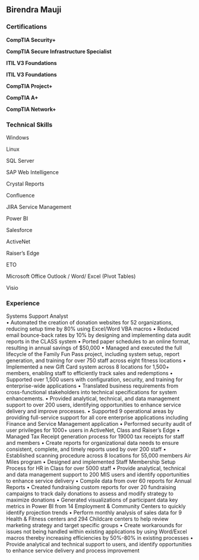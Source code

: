 <h2>Birendra Mauji</h2>
<p></p>
<p></p>
<h3>Certifications</h3>
<p><b>CompTIA Security+</b></p>
<p><b>CompTIA Secure Infrastructure Specialist</b></p>
<p><b>ITIL V3 Foundations</b></p>
<p><b>ITIL V3 Foundations</b></p>
<p><b>CompTIA Project+</b></p>
<p><b>CompTIA A+</b></p>
<p><b>CompTIA Network+</b></p>
<p></p>
<h3>Technical Skills</h3>
<p>Windows</p>
<p>Linux</p>
<p>SQL Server</p>
<p>SAP Web Intelligence</p>
<p>Crystal Reports</p>
<p>Confluence</p>
<p>JIRA Service Management</p>
<p>Power BI</p>
<p>Salesforce</p>
<p>ActiveNet</p>
<p>Raiser’s Edge</p>
<p>ETO</p>
<p>Microsoft Office Outlook / Word/ Excel (Pivot Tables)</p>
<p>Visio</p>
<p></p>
<h3>Experience</h3>
<p></p>
Systems Support Analyst<br>
•	Automated the creation of donation websites for 52 organizations, reducing setup time by 80% using Excel/Word VBA macros
•	Reduced email bounce-back rates by 10% by designing and implementing data audit reports in the CLASS system
•	Ported paper schedules to an online format, resulting in annual savings of $50,000
•	Managed and executed the full lifecycle of the Family Fun Pass project, including system setup, report generation, and training for over 750 staff across eight fitness locations
•	Implemented a new Gift Card system across 8 locations for 1,500+ members, enabling staff to efficiently track sales and redemptions
•	Supported over 1,500 users with configuration, security, and training for enterprise-wide applications
•	Translated business requirements from cross-functional stakeholders into technical specifications for system enhancements.
•	Provided analytical, technical, and data management support to over 200 users, identifying opportunities to enhance service delivery and improve processes.
•	Supported 9 operational areas by providing full-service support for all core enterprise applications including Finance and Service Management application
•	Performed security audit of user privileges for 1000+ users in ActiveNet, Class and Raiser’s Edge 
•	Managed Tax Receipt generation process for 19000 tax receipts for staff and members
•	Create reports for organizational data needs to ensure consistent, complete, and timely reports used by over 200 staff
•	Established scanning procedure across 8 locations for 55,000 members Air Miles program
•	Designed and implemented Staff Membership Setup Process for HR in Class for over 5000 staff
•	Provide analytical, technical and data management support to 200 MIS users and identify opportunities to enhance service delivery
•	Compile data from over 60 reports for Annual Reports
•	Created fundraising custom reports for over 20 fundraising campaigns to track daily donations to assess and modify strategy to maximize donations
•	Generated visualizations of participant data key metrics in Power BI from 14 Employment & Community Centers to quickly identify projection trends
•	Perform monthly analysis of sales data for 9 Health & Fitness centers and 294 Childcare centers to help review marketing strategy and target specific groups
•	Create workarounds for issues not being handled within existing applications by using Word/Excel macros thereby increasing efficiencies by 50%-80% in existing processes
•	Provide analytical and technical support to users, and identify opportunities to enhance service delivery and process improvement 














